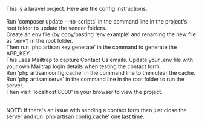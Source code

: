 This is a laravel project. Here are the config instructions.<br /><br />
Run 'composer update --no-scripts' in the command line in the project's root folder to update the vendor folders.<br />
Create an env file (by copy/pasting 'env.example' and renaming the new file as '.env') in the root folder.<br />
Then run 'php artisan key:generate' in the command to generate the APP_KEY.<br />
This uses Mailtrap to capture Contact Us emails. Update your .env file with your own Mailtrap login details when testing the contact form.<br />
Run 'php artisan config:cache' in the command line to then clear the cache.<br />
Run 'php artisan serve' in the command line in the root folder to run the server.<br />
Then visit 'localhost:8000' in your browser to view the project.<br /><br />


NOTE: If there's an issue with sending a contact form then just close the server and run 'php artisan config:cache' one last time.
